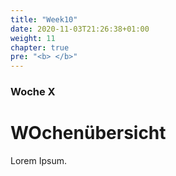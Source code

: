 ```yaml
---
title: "Week10"
date: 2020-11-03T21:26:38+01:00
weight: 11
chapter: true
pre: "<b> </b>"
---
```


### Woche X

# WOchenübersicht

Lorem Ipsum.